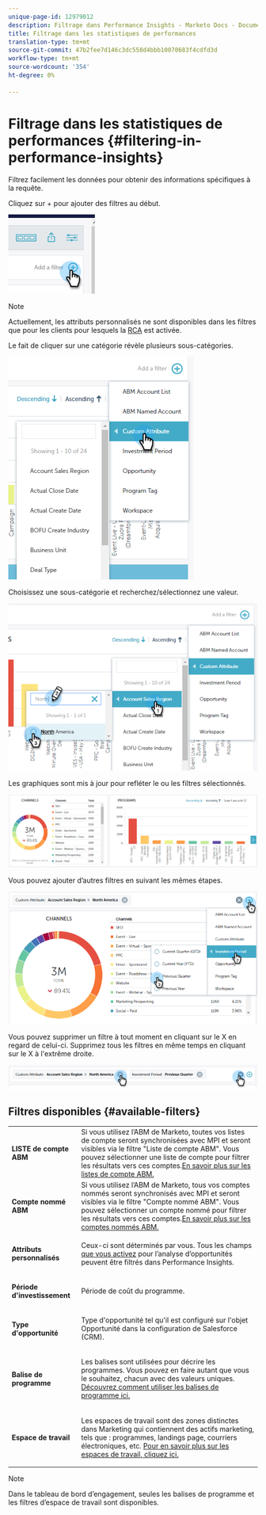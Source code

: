 ```yaml
---
unique-page-id: 12979012
description: Filtrage dans Performance Insights - Marketo Docs - Documentation sur les produits
title: Filtrage dans les statistiques de performances
translation-type: tm+mt
source-git-commit: 47b2fee7d146c3dc558d4bbb10070683f4cdfd3d
workflow-type: tm+mt
source-wordcount: '354'
ht-degree: 0%

---
```



# Filtrage dans les statistiques de performances {#filtering-in-performance-insights}

Filtrez facilement les données pour obtenir des informations spécifiques à la requête.

Cliquez sur + pour ajouter des filtres au début.

![](assets/1-1.png)

>[!NOTE]
>
>Actuellement, les attributs personnalisés ne sont disponibles dans les filtres que pour les clients pour lesquels la [RCA](http://docs.marketo.com/x/lwIk) est activée.

Le fait de cliquer sur une catégorie révèle plusieurs sous-catégories.

![](assets/two-1.png)

Choisissez une sous-catégorie et recherchez/sélectionnez une valeur.

![](assets/three.png)

Les graphiques sont mis à jour pour refléter le ou les filtres sélectionnés.

![](assets/four-1.png)

Vous pouvez ajouter d’autres filtres en suivant les mêmes étapes.

![](assets/five.png)

Vous pouvez supprimer un filtre à tout moment en cliquant sur le X en regard de celui-ci. Supprimez tous les filtres en même temps en cliquant sur le X à l&#39;extrême droite.

![](assets/6-2.png)

## Filtres disponibles {#available-filters}

<table> 
 <tbody> 
  <tr> 
   <td colspan="1"><strong>LISTE de compte ABM</strong></td> 
   <td colspan="1">Si vous utilisez l’ABM de Marketo, toutes vos listes de compte seront synchronisées avec MPI et seront visibles via le filtre "Liste de compte ABM". Vous pouvez sélectionner une liste de compte pour filtrer les résultats vers ces comptes.<a href="https://docs.marketo.com/display/public/DOCS/Account-Based+Web+Marketing+with+ABM" rel="nofollow">En savoir plus sur les listes de compte ABM.</a></td> 
  </tr> 
  <tr> 
   <td colspan="1"><strong>Compte nommé ABM</strong></td> 
   <td colspan="1">Si vous utilisez l’ABM de Marketo, tous vos comptes nommés seront synchronisés avec MPI et seront visibles via le filtre "Compte nommé ABM". Vous pouvez sélectionner un compte nommé pour filtrer les résultats vers ces comptes.<a href="http://docs.marketo.com/x/eaCt" rel="nofollow">En savoir plus sur les comptes nommés ABM.</a></td> 
  </tr> 
  <tr> 
   <td colspan="1"><strong>Attributs personnalisés</strong></td> 
   <td colspan="1"><p>Ceux-ci sont déterminés par vous. Tous les champs <a href="http://docs.marketo.com/display/public/DOCS/Enabling+Custom+Field+Sync+for+Revenue+Cycle+Analytics" rel="nofollow">que vous activez</a> pour l’analyse d’opportunités peuvent être filtrés dans Performance Insights.</p></td> 
  </tr> 
  <tr> 
   <td colspan="1"><p><strong>Période d'investissement</strong></p></td> 
   <td colspan="1"><p>Période de coût du programme.</p></td> 
  </tr> 
  <tr> 
   <td colspan="1"><p><strong>Type d'opportunité</strong></p></td> 
   <td colspan="1"><p>Type d'opportunité tel qu'il est configuré sur l'objet Opportunité dans la configuration de Salesforce (CRM).</p></td> 
  </tr> 
  <tr> 
   <td><p><strong>Balise de programme</strong></p></td> 
   <td><p>Les balises sont utilisées pour décrire les programmes. Vous pouvez en faire autant que vous le souhaitez, chacun avec des valeurs uniques. <a href="https://docs.marketo.com/display/public/DOCS/Tags" rel="nofollow">Découvrez comment utiliser les balises de programme ici.</a></p></td> 
  </tr> 
  <tr> 
   <td><strong>Espace de travail</strong></td> 
   <td><p>Les espaces de travail sont des zones distinctes dans Marketing qui contiennent des actifs marketing, tels que : programmes, landings page, courriers électroniques, etc. <a href="https://docs.marketo.com/display/public/DOCS/Understanding+Workspaces+and+Person+Partitions" rel="nofollow">Pour en savoir plus sur les espaces de travail, cliquez ici.</a></p></td> 
  </tr> 
 </tbody> 
</table>

>[!NOTE]
>
>Dans le tableau de bord d’engagement, seules les balises de programme et les filtres d’espace de travail sont disponibles.

